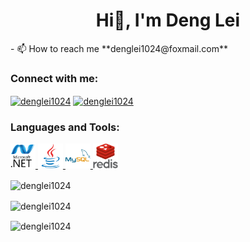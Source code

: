 <h1 align="center">Hi👋, I'm Deng Lei</h1>
- 📫 How to reach me **denglei1024@foxmail.com**

<h3 align="left">Connect with me:</h3>
<p align="left">
<a href="https://dev.to/denglei1024" target="blank"><img align="center" src="https://raw.githubusercontent.com/rahuldkjain/github-profile-readme-generator/master/src/images/icons/Social/devto.svg" alt="denglei1024" height="30" width="40" /></a>
<a href="https://codesandbox.com/denglei1024" target="blank"><img align="center" src="https://raw.githubusercontent.com/rahuldkjain/github-profile-readme-generator/master/src/images/icons/Social/codesandbox.svg" alt="denglei1024" height="30" width="40" /></a>
</p>

<h3 align="left">Languages and Tools:</h3>
<p align="left"> <a href="https://dotnet.microsoft.com/" target="_blank" rel="noreferrer"> <img src="https://raw.githubusercontent.com/devicons/devicon/master/icons/dot-net/dot-net-original-wordmark.svg" alt="dotnet" width="40" height="40"/> </a> <a href="https://www.java.com" target="_blank" rel="noreferrer"> <img src="https://raw.githubusercontent.com/devicons/devicon/master/icons/java/java-original.svg" alt="java" width="40" height="40"/> </a> <a href="https://www.mysql.com/" target="_blank" rel="noreferrer"> <img src="https://raw.githubusercontent.com/devicons/devicon/master/icons/mysql/mysql-original-wordmark.svg" alt="mysql" width="40" height="40"/> </a> <a href="https://redis.io" target="_blank" rel="noreferrer"> <img src="https://raw.githubusercontent.com/devicons/devicon/master/icons/redis/redis-original-wordmark.svg" alt="redis" width="40" height="40"/> </a> </p>

<p><img align="center" src="https://github-readme-stats.vercel.app/api/top-langs?username=denglei1024&show_icons=true&locale=en&layout=compact" alt="denglei1024" /></p>
<p><img alt="denglei1024" src="https://github-readme-stats.vercel.app/api/top-langs?username=denglei1024&show_icons=true&locale=zh&layout=compact" align="center"></p>

<p><img align="center" src="https://github-readme-streak-stats.herokuapp.com/?user=denglei1024&" alt="denglei1024" /></p>
